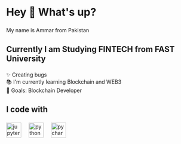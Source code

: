 <h1 align="left">Hey 👋 What's up?</h1>

###

<p align="left">My name is Ammar from Pakistan</p>

###

<h2 align="left">Currently I am Studying FINTECH from FAST University</h2>

###

<p align="left">✨ Creating bugs <br>📚 I'm currently learning Blockchain and WEB3<br>🎯 Goals: Blockchain Developer</p>

###

<h2 align="left">I code with</h2>

###

<div align="left">
  <img src="https://cdn.jsdelivr.net/gh/devicons/devicon/icons/jupyter/jupyter-original.svg" height="40" alt="jupyter logo"  />
  <img width="12" />
  <img src="https://cdn.jsdelivr.net/gh/devicons/devicon/icons/python/python-original.svg" height="40" alt="python logo"  />
  <img width="12" />
  <img src="https://cdn.jsdelivr.net/gh/devicons/devicon/icons/pycharm/pycharm-original.svg" height="40" alt="pycharm logo"  />
</div>

###
